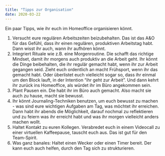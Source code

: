 ```yaml
---
title: "Tipps zur Organisation"
date: 2020-03-22
---
```


Ein paar Tipps, wie ihr euch im Homeoffice organisieren könnt.

1. Versucht eure regulären Arbeitszeiten beizubehalten. Das ist das A&O für das Gefühl, dass ihr einen regulären, produktiven Arbeitstag habt. Dann wisst ihr auch, wann ihr aufhören könnt.
1. Integriert Rituale wie z.B. eine Morgenroutine. Die schafft das richtige Mindset, damit ihr morgens auch produktiv an die Arbeit geht. Ihr könnt die Dinge beibehalten, die ihr regulär gemacht habt, wenn ihr zur Arbeit gegangen seid. Zieht euch ordentlich an macht Frühsport, wenn ihr das gemacht habt. Oder überlistet euch vielleicht sogar so, dass ihr einmal um den Block lauft, in der Intention “ihr geht zur Arbeit”. Und dann kehrt ihr zurück ins Homeoffice, als würdet ihr im Büro angekommen sein.
1. Plant Pausen ein. Die habt ihr im Büro auch gemacht. Also macht sie auch zu hause, macht sie bewusst.
1. Ihr könnt Journaling-Techniken benutzen, um euch bewusst zu machen - was sind eure wichtigen Aufgaben am Tag, was möchtet ihr erreichen. Dann habt ihr abends die Möglichkeit, darauf nochmal zu reflektieren und zu feiern was ihr erreicht habt und was ihr morgen vielleicht anders machen wollt.
1. Haltet Kontakt zu euren Kollegen. Verabredet euch in einem Videocall zu einer virtuellen Kaffeepause, tauscht euch aus. Das ist gut für den Team-Spirit.
1. Was ganz banales: Haltet einen Wecker oder einen Timer bereit. Der kann euch auch helfen, durch den Tag sich zu strukturieren.
